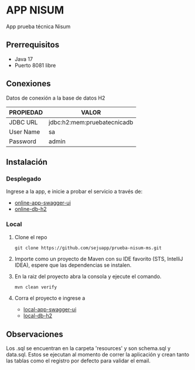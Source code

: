 # APP NISUM 
App prueba técnica Nisum

## Prerrequisitos

   <ul>
     <li>Java 17</li>
     <li>Puerto 8081 libre</li>
   </ul>

## Conexiones

<p>Datos de conexión a la base de datos H2</p>

| PROPIEDAD | VALOR                       |
|-----------|-----------------------------|
| JDBC URL  | jdbc:h2:mem:pruebatecnicadb |
| User Name | sa                          |
| Password  | admin                       |

## Instalación

### Desplegado
<p>Ingrese a la app, e inicie a probar el servicio a través de:</p>

   <ul>
     <li><a target="_blank" href="https://site--back--8kyzyfq4vw5r.code.run/nisum/swagger-ui/index.html">online-app-swagger-ui</a></li>
     <li><a target="_blank" href="https://site--back--8kyzyfq4vw5r.code.run/nisum/h2-console/">online-db-h2</a></li>
   </ul>

### Local
<p>

</p>

1. Clone el repo
   ```console
   git clone https://github.com/sejuapp/prueba-nisum-ms.git
   ```
2. Importe como un proyecto de Maven con su IDE favorito (STS, IntelliJ IDEA), espere que las dependencias se instalen.

3. En la raiz del proyecto abra la consola y ejecute el comando.
   ```bash
   mvn clean verify
   ```
4. Corra el proyecto e ingrese a 
 
   <ul>
     <li><a target="_blank" href="http://localhost:8081/nisum/swagger-ui/index.html#">local-app-swagger-ui</a></li>
     <li><a target="_blank" href="http://localhost:8081/nisum/h2-console/">local-db-h2</a></li>
   </ul>


## Observaciones
   <p>
      Los .sql se encuentran en la carpeta 'resources' y son schema.sql y
      data.sql. Estos se ejecutan al momento de correr la aplicación y crean tanto las tablas como el registro por defecto para validar el email.
   </p>

